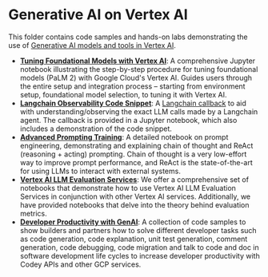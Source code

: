 # Generative AI on Vertex AI

This folder contains code samples and hands-on labs demonstrating the use of [Generative AI models and tools in Vertex AI](https://cloud.google.com/vertex-ai/docs/generative-ai/learn/overview).

* **[Tuning Foundational Models with Vertex AI](vertex_foundation_tuning/README.md)**: A comprehensive Jupyter notebook illustrating the step-by-step procedure for tuning foundational models (PaLM 2) with Google Cloud's Vertex AI. Guides users through the entire setup and integration process – starting from environment setup, foundational model selection, to tuning it with Vertex AI.
* **[Langchain Observability Code Snippet](langchain_observability_snippet/README.md)**: A [Langchain callback](https://python.langchain.com/docs/modules/callbacks/) to aid with understanding/observing the exact LLM calls made by a Langchain agent. The callback is provided in a Jupyter notebook, which also includes a demonstration of the code snippet.
* **[Advanced Prompting Training](advanced_prompting_training/README.md)**: A detailed notebook on prompt engineering, demonstrating and explaining chain of thought and ReAct (reasoning + acting) prompting. Chain of thought is a very low-effort way to improve prompt performance, and ReAct is the state-of-the-art for using LLMs to interact with external systems.
* **[Vertex AI LLM Evaluation Services](vertex_evaluation_services/README.md)**: We offer a comprehensive set of notebooks that demonstrate how to use Vertex AI LLM Evaluation Services in conjunction with other Vertex AI services. Additionally, we have provided notebooks that delve into the theory behind evaluation metrics.
* **[Developer Productivity with GenAI](developer_productivity_with_genai/README.md)**: A collection of code samples to show builders and partners how to solve different developer tasks such as code generation, code explanation, unit test generation, comment generation, code debugging, code migration and talk to code and doc in software development life cycles to increase developer productivity with Codey APIs and other GCP services.